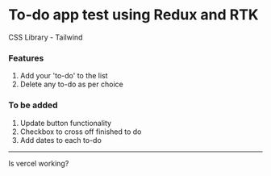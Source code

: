 # To-do app test using Redux and RTK

CSS Library - Tailwind

### Features

1. Add your 'to-do' to the list
2. Delete any to-do as per choice

### To be added

1. Update button functionality
2. Checkbox to cross off finished to do
3. Add dates to each to-do


---
Is vercel working?